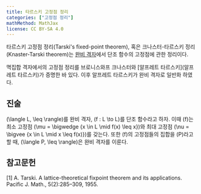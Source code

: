 ```yaml
---
title: 타르스키 고정점 정리
categories: ["고정점 정리"]
mathMethod: MathJax
license: CC BY-SA 4.0
---
```


타르스키 고정점 정리(Tarski's fixed-point theorem), 혹은 크나스터-타르스키 정리(Knaster-Tarski theorem)는
[완비 격자](격자)에서 단조 함수의 고정점에 관한 정리이다.

멱집합 격자에서의 고정점 정리를 브로니스와프 크나스터와 [알프레트 타르스키](알프레트 타르스키)가 증명한 바 있다.
이후 알프레트 타르스키가 완비 격자로 일반화 하였다.

## 진술
\(\langle L, \leq \rangle\)를 완비 격자, \(f : L \to L\)를 단조 함수라고 하자.
이때 \(f\)는 최소 고정점 \(\mu = \bigwedge \{x \in L \mid f(x) \leq x\}\)와 최대 고정점 \(\nu = \bigvee \{x \in L \mid x \leq f(x)\}\)를 갖는다.
또한 \(f\)의 고정점들의 집합을 \(P\)라고 할 때, \(\langle P, \leq \rangle\)은 완비 격자를 이룬다.

## 참고문헌
[1] A. Tarski. A lattice-theoretical fixpoint theorem and its applications. Pacific J. Math., 5(2):285–309, 1955.
